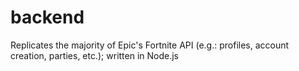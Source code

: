 # backend
Replicates the majority of Epic's Fortnite API (e.g.: profiles, account creation, parties, etc.); written in Node.js
